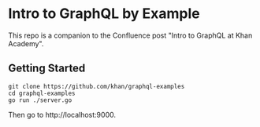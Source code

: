 # Intro to GraphQL by Example

This repo is a companion to the Confluence post "Intro to GraphQL at Khan Academy".

## Getting Started

```
git clone https://github.com/khan/graphql-examples
cd graphql-examples
go run ./server.go
```

Then go to http://localhost:9000.
